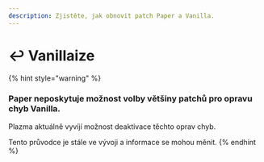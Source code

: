 ```yaml
---
description: Zjistěte, jak obnovit patch Paper a Vanilla.
---
```


# ↩️ Vanillaize

{% hint style="warning" %}

### Paper neposkytuje možnost volby většiny patchů pro opravu chyb Vanilla.

Plazma aktuálně vyvíjí možnost deaktivace těchto oprav chyb.

Tento průvodce je stále ve vývoji a informace se mohou měnit.
{% endhint %}
